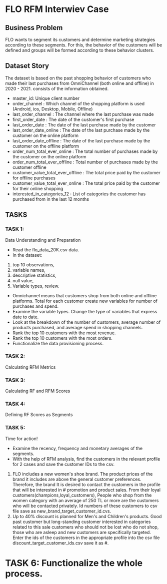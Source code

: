 # FLO RFM Interwiev Case

## Business Problem
FLO wants to segment its customers and determine marketing strategies according to these segments. For this, the behavior of the customers will be defined and groups will be formed according to these behavior clusters.


## Dataset Story
The dataset is based on the past shopping behavior of customers who made their last purchases from OmniChannel (both online and offline) in 2020 - 2021. consists of the information obtained.

- master_id: Unique client number
- order_channel : Which channel of the shopping platform is used (Android, ios, Desktop, Mobile, Offline)
- last_order_channel : The channel where the last purchase was made
- first_order_date : The date of the customer's first purchase
- last_order_date : The date of the last purchase made by the customer
- last_order_date_online : The date of the last purchase made by the customer on the online platform
- last_order_date_offline : The date of the last purchase made by the customer on the offline platform
- order_num_total_ever_online : The total number of purchases made by the customer on the online platform
- order_num_total_ever_offline : Total number of purchases made by the customer offline
- customer_value_total_ever_offline : The total price paid by the customer for offline purchases
- customer_value_total_ever_online : The total price paid by the customer for their online shopping
- interested_in_categories_12 : List of categories the customer has purchased from in the last 12 months


## TASKS

### TASK 1: 
Data Understanding and Preparation
- Read the flo_data_20K.csv data.
- In the dataset:
1. top 10 observations,
2. variable names,
3. descriptive statistics,
4. null value,
5. Variable types, review.
- Omnichannel means that customers shop from both online and offline platforms. Total for each customer create new variables for number of purchases and spend.
- Examine the variable types. Change the type of variables that express date to date.
- Look at the breakdown of the number of customers, average number of products purchased, and average spend in shopping channels.
- Rank the top 10 customers with the most revenue.
- Rank the top 10 customers with the most orders.
- Functionalize the data provisioning process.

### TASK 2: 
Calculating RFM Metrics

### TASK 3: 
Calculating RF and RFM Scores

### TASK 4: 
Defining RF Scores as Segments

### TASK 5: 
Time for action!
- Examine the recency, frequency and monetary averages of the segments.
- With the help of RFM analysis, find the customers in the relevant profile for 2 cases and save the customer IDs to the csv.
1. FLO includes a new women's shoe brand. The product prices of the brand it includes are above the general customer preferences. Therefore, the brand It is desired to contact the customers in the profile that will be interested in # promotion and product sales. From their loyal customers(champions,loyal_customers),
People who shop from the women category with an average of 250 TL or more are the customers who will be contacted privately. Id numbers of these customers to csv file save as new_brand_target_customer_id.cvs.
2. Up to 40% discount is planned for Men's and Children's products. Good past customer but long-standing customer interested in categories related to this sale customers who should not be lost who do not shop, those who are asleep and new customers are specifically targeted. Enter the ids of the customers in the appropriate profile into the csv file discount_target_customer_ids.csv save it as #.


# TASK 6: Functionalize the whole process.
